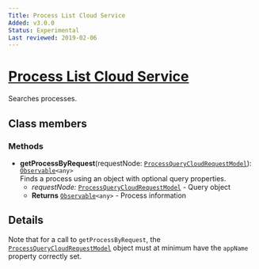 ```yaml
---
Title: Process List Cloud Service
Added: v3.0.0
Status: Experimental
Last reviewed: 2019-02-06
---
```


# [Process List Cloud Service](../../lib/process-services-cloud/src/lib/process/process-list/services/process-list-cloud.service.ts "Defined in process-list-cloud.service.ts")

Searches processes. 

## Class members

### Methods

-   **getProcessByRequest**(requestNode: [`ProcessQueryCloudRequestModel`](../../lib/process-services-cloud/src/lib/process/process-list/models/process-cloud-query-request.model.ts)): [`Observable`](http://reactivex.io/documentation/observable.html)`<any>`<br/>
    Finds a process using an object with optional query properties.
    -   _requestNode:_ [`ProcessQueryCloudRequestModel`](../../lib/process-services-cloud/src/lib/process/process-list/models/process-cloud-query-request.model.ts)  - Query object
    -   **Returns** [`Observable`](http://reactivex.io/documentation/observable.html)`<any>` - Process information

## Details

Note that for a call to `getProcessByRequest`, the
[`ProcessQueryCloudRequestModel`](../../lib/process-services-cloud/src/lib/process/process-list/models/process-cloud-query-request.model.ts) object
must at minimum have the `appName` property correctly set.
